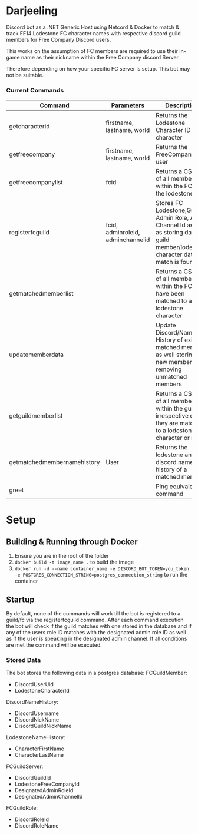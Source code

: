 # Darjeeling

Discord bot as a .NET Generic Host using Netcord & Docker to match & track FF14 Lodestone FC character names with respective discord guild members for Free Company Discord users.

This works on the assumption of FC members are required to use their in-game name as their nickname within the Free Company discord Server.

Therefore depending on how your specific FC server is setup. This bot may not be suitable.



### Current Commands

| Command           | Parameters                        | Description                                                                                                                                  |
|-------------------|-----------------------------------|----------------------------------------------------------------------------------------------------------------------------------------------|
| getcharacterid    | firstname, lastname, world        | Returns the Lodestone Character ID of a character                                                                                            |
| getfreecompany    | firstname, lastname, world        | Returns the FreeCompany of a user                                                                                                            |
| getfreecompanylist | fcid                              | Returns a CSV list of all members within the FC from the lodestone                                                                           |
| registerfcguild   | fcid, adminroleid, adminchannelid | Stores FC Lodestone,Guild, Admin Role, Admin Channel Id as well as storing data of guild member/lodestone character data if a match is found |
| getmatchedmemberlist |                                   | Returns a CSV list of all members within the FC that have been matched to a lodestone character                                              |
| updatememberdata|    | Update Discord/Name History of existing matched members as well storing any new members and removing unmatched members                       |
| getguildmemberlist| | Returns a CSV list of all members within the guild irrespective of if they are matched to a lodestone character or not                       |
| getmatchedmembernamehistory | User | Returns the lodestone and discord name history of a matched member                                                                           |
| greet |                                               | Ping equivalent command                                                                                                                      

# Setup

## Building & Running through Docker
1. Ensure you are in the root of the folder
2. ``docker build -t image_name .`` to build the image
3. ``docker run -d --name container_name -e DISCORD_BOT_TOKEN=you_token -e POSTGRES_CONNECTION_STRING=postgres_connection_string`` to run the container

## Startup
By default, none of the commands will work till the bot is registered to a guild/fc via the registerfcguild command. After each command execution the bot
will check if the guild matches with one stored in the database and if any of the users role ID matches with the designated admin role ID as well as if the user is speaking
in the designated admin channel. If all conditions are met the command will be executed.

### Stored Data
The bot stores the following data in a postgres database:
FCGuildMember:
- DiscordUserUid
- LodestoneCharacterId

DiscordNameHistory:
- DiscordUsername
- DiscordNickName
- DiscordGuildNickName

LodestoneNameHistory:
- CharacterFirstName
- CharacterLastName

FCGuildServer:
- DiscordGuildId
- LodestoneFreeCompanyId
- DesignatedAdminRoleId
- DesignatedAdminChannelId

FCGuildRole:
- DiscordRoleId
- DiscordRoleName


